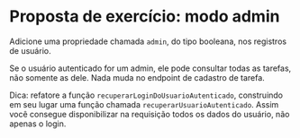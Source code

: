 # Proposta de exercício: modo admin

Adicione uma propriedade chamada `admin`, do tipo booleana, nos registros de usuário.

Se o usuário autenticado for um admin, ele pode consultar todas as tarefas, não somente as dele. Nada muda no endpoint de cadastro de tarefa.

Dica: refatore a função `recuperarLoginDoUsuarioAutenticado`, construindo em seu lugar uma função chamada `recuperarUsuarioAutenticado`. Assim você consegue disponibilizar na requisição todos os dados do usuário, não apenas o login.
